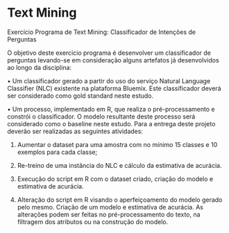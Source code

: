 # Text Mining
Exercício Programa de Text Mining: Classificador de Intenções de Perguntas

O objetivo deste exercício programa é desenvolver um classificador de perguntas levando-se em consideração alguns artefatos já desenvolvidos ao longo da disciplina:

• Um classificador gerado a partir do uso do serviço Natural Language Classifier (NLC) existente na plataforma
Bluemix. Este classificador deverá ser considerado como gold standard neste estudo.

• Um processo, implementado em R, que realiza o pré-processamento e constrói o classificador. O modelo resultante deste processo será considerado como o baseline neste estudo. Para a entrega deste projeto deverão ser realizadas as seguintes atividades:

1. Aumentar o dataset para uma amostra com no mínimo 15 classes e 10 exemplos para cada classe;

2. Re-treino de uma instância do NLC e cálculo da estimativa de acurácia.

3. Execução do script em R com o dataset criado, criação do modelo e estimativa de acurácia.

4. Alteração do script em R visando o aperfeiçoamento do modelo gerado pelo mesmo. Criação de um modelo e estimativa de acurácia. As alterações podem ser feitas no pré-processamento do texto, na filtragem dos atributos ou na construção do modelo.

